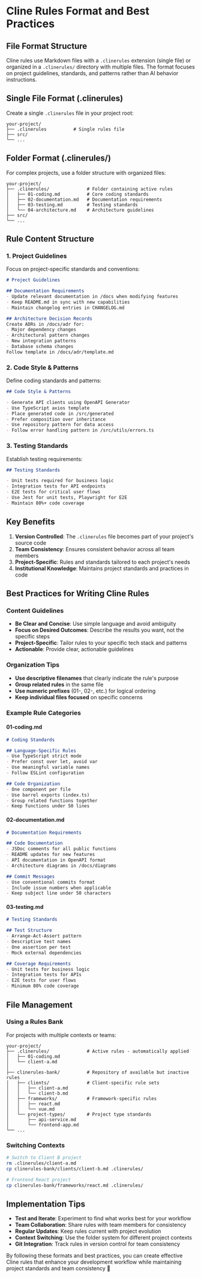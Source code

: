 # Cline Rules Format and Best Practices

## File Format Structure

Cline rules use Markdown files with a `.clinerules` extension (single file) or organized in a `.clinerules/` directory with multiple files. The format focuses on project guidelines, standards, and patterns rather than AI behavior instructions.

## Single File Format (.clinerules)

Create a single `.clinerules` file in your project root:

```
your-project/
├── .clinerules          # Single rules file
├── src/
└── ...
```

## Folder Format (.clinerules/)

For complex projects, use a folder structure with organized files:

```
your-project/
├── .clinerules/              # Folder containing active rules
│   ├── 01-coding.md          # Core coding standards
│   ├── 02-documentation.md   # Documentation requirements
│   ├── 03-testing.md         # Testing standards
│   └── 04-architecture.md    # Architecture guidelines
├── src/
└── ...
```

## Rule Content Structure

### 1. Project Guidelines
Focus on project-specific standards and conventions:

```markdown
# Project Guidelines

## Documentation Requirements
- Update relevant documentation in /docs when modifying features
- Keep README.md in sync with new capabilities
- Maintain changelog entries in CHANGELOG.md

## Architecture Decision Records
Create ADRs in /docs/adr for:
- Major dependency changes
- Architectural pattern changes
- New integration patterns
- Database schema changes
Follow template in /docs/adr/template.md
```

### 2. Code Style & Patterns
Define coding standards and patterns:

```markdown
## Code Style & Patterns

- Generate API clients using OpenAPI Generator
- Use TypeScript axios template
- Place generated code in /src/generated
- Prefer composition over inheritance
- Use repository pattern for data access
- Follow error handling pattern in /src/utils/errors.ts
```

### 3. Testing Standards
Establish testing requirements:

```markdown
## Testing Standards

- Unit tests required for business logic
- Integration tests for API endpoints
- E2E tests for critical user flows
- Use Jest for unit tests, Playwright for E2E
- Maintain 80%+ code coverage
```

## Key Benefits

1. **Version Controlled**: The `.clinerules` file becomes part of your project's source code
2. **Team Consistency**: Ensures consistent behavior across all team members
3. **Project-Specific**: Rules and standards tailored to each project's needs
4. **Institutional Knowledge**: Maintains project standards and practices in code

## Best Practices for Writing Cline Rules

### Content Guidelines
- **Be Clear and Concise**: Use simple language and avoid ambiguity
- **Focus on Desired Outcomes**: Describe the results you want, not the specific steps
- **Project-Specific**: Tailor rules to your specific tech stack and patterns
- **Actionable**: Provide clear, actionable guidelines

### Organization Tips
- **Use descriptive filenames** that clearly indicate the rule's purpose
- **Group related rules** in the same file
- **Use numeric prefixes** (01-, 02-, etc.) for logical ordering
- **Keep individual files focused** on specific concerns

### Example Rule Categories

#### 01-coding.md
```markdown
# Coding Standards

## Language-Specific Rules
- Use TypeScript strict mode
- Prefer const over let, avoid var
- Use meaningful variable names
- Follow ESLint configuration

## Code Organization
- One component per file
- Use barrel exports (index.ts)
- Group related functions together
- Keep functions under 50 lines
```

#### 02-documentation.md
```markdown
# Documentation Requirements

## Code Documentation
- JSDoc comments for all public functions
- README updates for new features
- API documentation in OpenAPI format
- Architecture diagrams in /docs/diagrams

## Commit Messages
- Use conventional commits format
- Include issue numbers when applicable
- Keep subject line under 50 characters
```

#### 03-testing.md
```markdown
# Testing Standards

## Test Structure
- Arrange-Act-Assert pattern
- Descriptive test names
- One assertion per test
- Mock external dependencies

## Coverage Requirements
- Unit tests for business logic
- Integration tests for APIs
- E2E tests for user flows
- Minimum 80% code coverage
```

## File Management

### Using a Rules Bank
For projects with multiple contexts or teams:

```
your-project/
├── .clinerules/              # Active rules - automatically applied
│   ├── 01-coding.md
│   └── client-a.md
│
├── clinerules-bank/          # Repository of available but inactive rules
│   ├── clients/              # Client-specific rule sets
│   │   ├── client-a.md
│   │   └── client-b.md
│   ├── frameworks/           # Framework-specific rules
│   │   ├── react.md
│   │   └── vue.md
│   └── project-types/        # Project type standards
│       ├── api-service.md
│       └── frontend-app.md
└── ...
```

### Switching Contexts
```bash
# Switch to Client B project
rm .clinerules/client-a.md
cp clinerules-bank/clients/client-b.md .clinerules/

# Frontend React project
cp clinerules-bank/frameworks/react.md .clinerules/
```

## Implementation Tips

- **Test and Iterate**: Experiment to find what works best for your workflow
- **Team Collaboration**: Share rules with team members for consistency
- **Regular Updates**: Keep rules current with project evolution
- **Context Switching**: Use the folder system for different project contexts
- **Git Integration**: Track rules in version control for team consistency

By following these formats and best practices, you can create effective Cline rules that enhance your development workflow while maintaining project standards and team consistency 🚀
